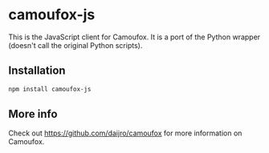 # camoufox-js

This is the JavaScript client for Camoufox. It is a port of the Python wrapper (doesn't call the original Python scripts).

## Installation

```bash
npm install camoufox-js
```

## More info

Check out https://github.com/daijro/camoufox for more information on Camoufox.


